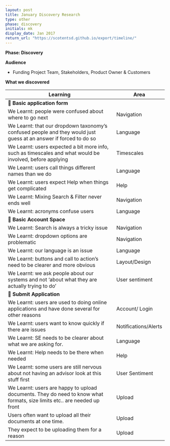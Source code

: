 ```yaml
---
layout: post
title: January Discovery Research
type: other
phase: discovery
initials: mk
display_date: Jan 2017
return_url: "https://scotentsd.github.io/export/timeline/"
---
```


**Phase: Discovery**

**Audience**
- Funding Project Team, Stakeholders, Product Owner & Customers

**What we discovered**


Learning | Area
--- | ---
📖 **Basic application form** |
 We Learnt: people were confused about where to go next |	Navigation
 We Learnt: that our dropdown taxonomy’s confused people and they would just guess at an answer if forced to do so	   | Language
 We Learnt: users expected a bit more info, such as timescales and what would be involved, before applying	  | Timescales
 We Learnt: users call things different names than we do	| Language
 We Learnt: users expect Help when things get complicated |	Help
 We Learnt: Mixing Search & Filter never ends well	| Navigation
 We Learnt: acronyms confuse users	| Language
 📖 **Basic Account Space** |
 We Learnt: Search is always a tricky issue	| Navigation
 We Learnt: dropdown options are problematic	| Navigation
 We Learnt: our language is an issue	| Language
 We Learnt: buttons and call to action’s need to be clearer and more obvious	| Layout/Design
 We Learnt: we ask people about our systems and not ‘about what they are actually trying to do’	| User sentiment
 📖 **Submit Application** |
 We Learnt: users are used to doing online applications and have done several for other reasons	| Account/ Login
 We Learnt: users want to know quickly if there are issues	| Notifications/Alerts
 We Learnt: SE needs to be clearer about what we are asking for.	| Language
 We Learnt: Help needs to be there when needed	| Help
 We Learnt: some users are still nervous about not having an advisor look at this stuff first	| User Sentiment
 We Learnt: users are happy to upload documents. They do need to know what formats, size limits etc.. are needed up front	| Upload
 Users often want to upload all their documents at one time.	| Upload
 They expect to be uploading them for a reason	| Upload
 

<!--more-->
